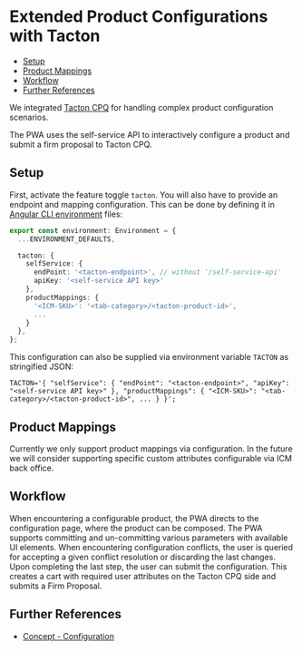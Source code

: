 <!--
kb_guide
kb_pwa
kb_everyone
kb_sync_latest_only
-->

# Extended Product Configurations with Tacton

- [Setup](#setup)
- [Product Mappings](#product-mappings)
- [Workflow](#workflow)
- [Further References](#further-references)

We integrated [Tacton CPQ](https://www.tacton.com/solutions/tacton-cpq) for handling complex product configuration scenarios.

The PWA uses the self-service API to interactively configure a product and submit a firm proposal to Tacton CPQ.

## Setup

First, activate the feature toggle `tacton`.
You will also have to provide an endpoint and mapping configuration.
This can be done by defining it in [Angular CLI environment](../concepts/configuration.md#angular-cli-environments) files:

```typescript
export const environment: Environment = {
  ...ENVIRONMENT_DEFAULTS,

  tacton: {
    selfService: {
      endPoint: '<tacton-endpoint>', // without '/self-service-api'
      apiKey: '<self-service API key>'
    },
    productMappings: {
      '<ICM-SKU>': '<tab-category>/<tacton-product-id>',
      ...
    }
  },
};
```

This configuration can also be supplied via environment variable `TACTON` as stringified JSON:

```text
TACTON='{ "selfService": { "endPoint": "<tacton-endpoint>", "apiKey": "<self-service API key>" }, "productMappings": { "<ICM-SKU>": "<tab-category>/<tacton-product-id>", ... } }';
```

## Product Mappings

Currently we only support product mappings via configuration.
In the future we will consider supporting specific custom attributes configurable via ICM back office.

## Workflow

When encountering a configurable product, the PWA directs to the configuration page, where the product can be composed.
The PWA supports committing and un-committing various parameters with available UI elements.
When encountering configuration conflicts, the user is queried for accepting a given conflict resolution or discarding the last changes.
Upon completing the last step, the user can submit the configuration.
This creates a cart with required user attributes on the Tacton CPQ side and submits a Firm Proposal.

## Further References

- [Concept - Configuration](../concepts/configuration.md)
